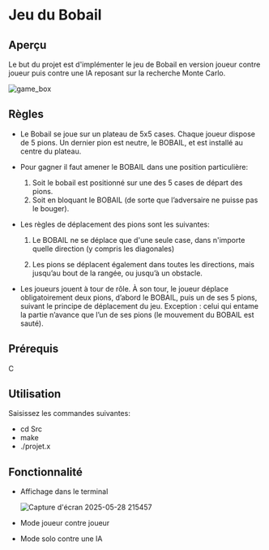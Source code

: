 
# Jeu du Bobail

## Aperçu 
Le but du projet est d'implémenter le jeu de Bobail en version joueur contre joueur puis contre une IA reposant sur la recherche Monte Carlo. 

![game_box](https://github.com/user-attachments/assets/f35618ce-83c2-4034-bbb5-5d75bd64ae13)

## Règles

- Le Bobail se joue sur un plateau de 
5x5 cases. Chaque joueur dispose de 5 pions. Un dernier pion est 
neutre, le BOBAIL, et est installé au centre du plateau.

-  Pour gagner il faut amener le BOBAIL dans une position particulière:
     1.  Soit le bobail est positionné sur 
une des 5 cases de départ des 
pions.
     2. Soit en bloquant le BOBAIL (de 
sorte que l’adversaire ne puisse 
pas le bouger).

 - Les règles de déplacement des pions sont les suivantes:
     1. Le BOBAIL ne se déplace que 
d'une seule case, dans 
n'importe quelle direction (y 
compris les diagonales)

    2. Les pions se déplacent 
également dans toutes les 
directions, mais jusqu’au bout 
de la rangée, ou jusqu’à un 
obstacle.

- Les joueurs jouent à tour de rôle. À son tour, le joueur déplace obligatoirement deux 
pions, d’abord le BOBAIL, puis un de ses 5 pions, suivant le principe 
de déplacement du jeu.
Exception : celui qui entame la partie n’avance que l’un de ses pions 
(le mouvement du BOBAIL est sauté).

## Prérequis
C

## Utilisation
Saisissez les commandes suivantes:

- cd Src
- make
- ./projet.x 


## Fonctionnalité 
- Affichage dans le terminal
  
  ![Capture d'écran 2025-05-28 215457](https://github.com/user-attachments/assets/e711b9ba-2958-4565-8724-4ba21834b599)
  
- Mode joueur contre joueur
- Mode solo contre une IA






